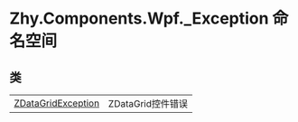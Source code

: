 # Zhy.Components.Wpf._Exception 命名空间






## 类
<table>
<tr>
<td><a href="5cd640ce-b267-ca95-07f3-a0e8e1e57b6c">ZDataGridException</a></td>
<td>ZDataGrid控件错误</td></tr>
</table>